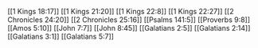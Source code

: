 [[1 Kings 18:17]]
[[1 Kings 21:20]]
[[1 Kings 22:8]]
[[1 Kings 22:27]]
[[2 Chronicles 24:20]]
[[2 Chronicles 25:16]]
[[Psalms 141:5]]
[[Proverbs 9:8]]
[[Amos 5:10]]
[[John 7:7]]
[[John 8:45]]
[[Galatians 2:5]]
[[Galatians 2:14]]
[[Galatians 3:1]]
[[Galatians 5:7]]
